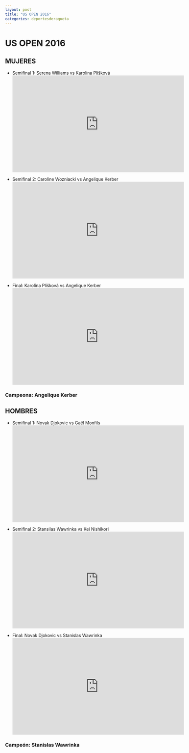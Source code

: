 ```yaml
---
layout: post
title: "US OPEN 2016"
categories: deportesderaqueta
---
```


# US OPEN 2016

## MUJERES

- Semifinal 1: Serena Williams vs Karolína Plíšková <iframe width="560" height="315" src="https://www.youtube.com/embed/Z6STm0cAs9I" frameborder="0" allow="accelerometer; autoplay; encrypted-media; gyroscope; picture-in-picture" allowfullscreen></iframe>

- Semifinal 2: Caroline Wozniacki vs Angelique Kerber <iframe width="560" height="315" src="https://www.youtube.com/embed/nbbKlsjrxno" frameborder="0" allow="accelerometer; autoplay; encrypted-media; gyroscope; picture-in-picture" allowfullscreen></iframe>

- Final: Karolína Plíšková vs Angelique Kerber <iframe width="560" height="315" src="https://www.youtube.com/embed/CFToJKf5WFY" frameborder="0" allow="accelerometer; autoplay; encrypted-media; gyroscope; picture-in-picture" allowfullscreen></iframe>

### Campeona: Angelique Kerber

## HOMBRES

- Semifinal 1: Novak Djokovic vs Gaël Monfils <iframe width="560" height="315" src="https://www.youtube.com/embed/W5C_RkhE258" frameborder="0" allow="accelerometer; autoplay; encrypted-media; gyroscope; picture-in-picture" allowfullscreen></iframe>

- Semifinal 2: Stansilas Wawrinka vs Kei Nishikori <iframe width="560" height="315" src="https://www.youtube.com/embed/QhFeAkbrqlw" frameborder="0" allow="accelerometer; autoplay; encrypted-media; gyroscope; picture-in-picture" allowfullscreen></iframe>

- Final: Novak Djokovic vs Stanislas Wawrinka <iframe width="560" height="315" src="https://www.youtube.com/embed/WJPLKXZdkPA" frameborder="0" allow="accelerometer; autoplay; encrypted-media; gyroscope; picture-in-picture" allowfullscreen></iframe>

### Campeón: Stanislas Wawrinka
